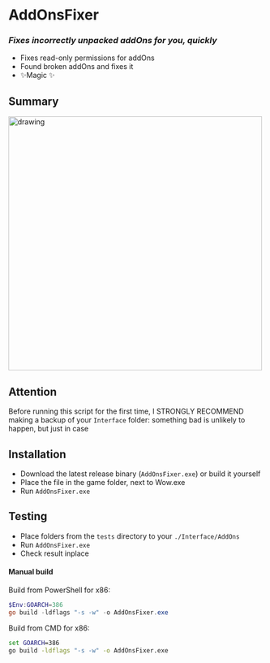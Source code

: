 # AddOnsFixer
### _Fixes incorrectly unpacked addOns for you, quickly_

- Fixes read-only permissions for addOns
- Found broken addOns and fixes it
- ✨Magic ✨

## Summary

<img src="https://i.ibb.co/ScymHmN/info.png" alt="drawing" width="500"/> 

## Attention

Before running this script for the first time, I STRONGLY RECOMMEND making a backup of your `Interface` folder: something bad is unlikely to happen, but just in case

## Installation

- Download the latest release binary (`AddOnsFixer.exe`) or build it yourself
- Place the file in the game folder, next to Wow.exe
- Run `AddOnsFixer.exe`

## Testing

- Place folders from the `tests` directory to your `./Interface/AddOns`
- Run `AddOnsFixer.exe`
- Check result inplace

#### Manual build

Build from PowerShell for x86:

```powershell
$Env:GOARCH=386
go build -ldflags "-s -w" -o AddOnsFixer.exe
```

Build from CMD for x86:

```cmd
set GOARCH=386
go build -ldflags "-s -w" -o AddOnsFixer.exe
```
